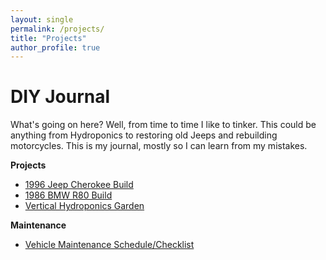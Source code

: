 ```yaml
---
layout: single
permalink: /projects/
title: "Projects"
author_profile: true
---
```


# DIY Journal
What's going on here? Well, from time to time I like to tinker. This could be anything from Hydroponics to restoring old Jeeps and rebuilding motorcycles. This is my journal, mostly so I can learn from my mistakes. 

**Projects**

* [1996 Jeep Cherokee Build](/projects/1996-jeep-cherokee-build) 
* [1986 BMW R80 Build](/projects/1986-bmw-r80) 
* [Vertical Hydroponics Garden](/projects/hydroponics-vertical)

**Maintenance**

* [Vehicle Maintenance Schedule/Checklist](/projects/1996-jeep-cherokee-maintenance)

